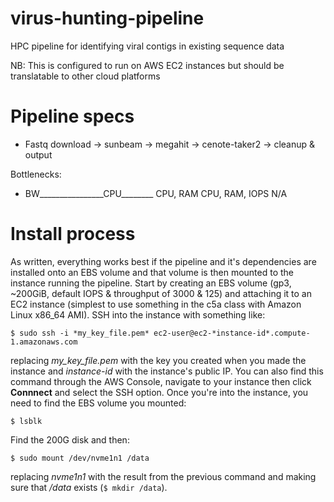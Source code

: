 # virus-hunting-pipeline

HPC pipeline for identifying viral contigs in existing sequence data

NB: This is configured to run on AWS EC2 instances but should be translatable to other cloud platforms

# Pipeline specs

 - Fastq download -> sunbeam -> megahit -> cenote-taker2 -> cleanup & output

Bottlenecks:

 - BW_______________\_CPU________ CPU, RAM   CPU, RAM, IOPS   N/A

# Install process

As written, everything works best if the pipeline and it's dependencies are installed onto an EBS volume and that volume is then mounted to the instance running the pipeline. Start by creating an EBS volume (gp3, ~200GiB, default IOPS & throughput of 3000 & 125) and attaching it to an EC2 instance (simplest to use something in the c5a class with Amazon Linux x86\_64 AMI). SSH into the instance with something like:

```$ sudo ssh -i *my_key_file.pem* ec2-user@ec2-*instance-id*.compute-1.amazonaws.com```

replacing *my_key_file.pem* with the key you created when you made the instance and *instance-id* with the instance's public IP. You can also find this command through the AWS Console, navigate to your instance then click **Connnect** and select the SSH option. Once you're into the instance, you need to find the EBS volume you mounted:

```$ lsblk```

Find the 200G disk and then:

```$ sudo mount /dev/nvme1n1 /data```

replacing *nvme1n1* with the result from the previous command and making sure that */data* exists (`$ mkdir /data`).
